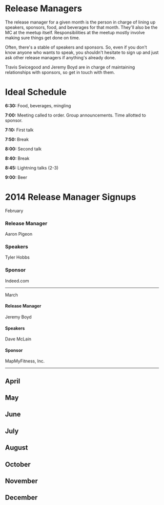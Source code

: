 Release Managers
================
The release manager for a given month is the person in charge of lining up speakers, sponsors, food, and beverages for that month. They'll also be the MC at the meetup itself. Responsibilities at the meetup mostly involve making sure things get done on time.

Often, there's a stable of speakers and sponsors. So, even if you don't know anyone who wants to speak, you shouldn't hesitate to sign up and just ask other release managers if anything's already done.

Travis Swicegood and Jeremy Boyd are in charge of maintaining relationships with sponsors, so get in touch with them.

Ideal Schedule
==============
**6:30:** Food, beverages, mingling

**7:00:** Meeting called to order. Group announcements. Time allotted to sponsor.

**7:10:** First talk

**7:50:** Break

**8:00:** Second talk

**8:40:** Break

**8:45:** Lightning talks (2-3)

**9:00:** Beer

2014 Release Manager Signups
=======================
February
### Release Manager
Aaron Pigeon

### Speakers
Tyler Hobbs

### Sponsor
Indeed.com

-------
March
#### Release Manager
Jeremy Boyd

#### Speakers
Dave McLain

#### Sponsor
MapMyFitness, Inc.

-------
April
-------
May
-------
June
-------
July
-------
August
-------
October
-------
November
-------
December
-------
